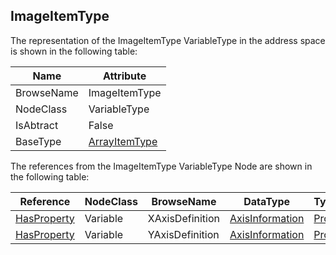 <!-- objecttype -->
## ImageItemType
The representation of the ImageItemType VariableType in the address space is shown in the following table:  

|Name|Attribute|
|---|---|
|BrowseName|ImageItemType|
|NodeClass|VariableType|
|IsAbtract|False|
|BaseType|[ArrayItemType](../../../Part8/VariableTypes/ArrayItemType/readme.md)|

The references from the ImageItemType VariableType Node are shown in the following table:  

|Reference|NodeClass|BrowseName|DataType|TypeDefinition|ModellingRule|
|---|---|---|---|---|---|
|[HasProperty](../../../Part3/ReferenceTypes/HasProperty/readme.md)|Variable|XAxisDefinition|[AxisInformation](../../../Part8/DataTypes/AxisInformation/readme.md)|[PropertyType](../../Part5/VariableTypes/PropertyType/readme.md)|[Mandatory](../../Objects/Mandatory/readme.md)|
|[HasProperty](../../../Part3/ReferenceTypes/HasProperty/readme.md)|Variable|YAxisDefinition|[AxisInformation](../../../Part8/DataTypes/AxisInformation/readme.md)|[PropertyType](../../Part5/VariableTypes/PropertyType/readme.md)|[Mandatory](../../Objects/Mandatory/readme.md)|

